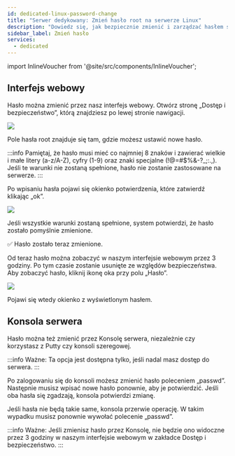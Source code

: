 ```yaml
---
id: dedicated-linux-password-change
title: "Serwer dedykowany: Zmień hasło root na serwerze Linux"
description: "Dowiedz się, jak bezpiecznie zmienić i zarządzać hasłem serwera przez interfejs webowy lub konsolę, aby zwiększyć kontrolę dostępu → Sprawdź teraz"
sidebar_label: Zmień hasło
services:
  - dedicated
---
```


import InlineVoucher from '@site/src/components/InlineVoucher';

<InlineVoucher />

## Interfejs webowy

Hasło można zmienić przez nasz interfejs webowy. Otwórz stronę „Dostęp i bezpieczeństwo”, którą znajdziesz po lewej stronie nawigacji.

![](https://screensaver01.zap-hosting.com/index.php/s/Kt3B9n4sGpbpn5q/preview)

Pole hasła root znajduje się tam, gdzie możesz ustawić nowe hasło.

:::info
Pamiętaj, że hasło musi mieć co najmniej 8 znaków i zawierać wielkie i małe litery (a-z/A-Z), cyfry (1-9) oraz znaki specjalne (!@=#$%&-?_;:.,). Jeśli te warunki nie zostaną spełnione, hasło nie zostanie zastosowane na serwerze.
:::

Po wpisaniu hasła pojawi się okienko potwierdzenia, które zatwierdź klikając „ok”.

![](https://screensaver01.zap-hosting.com/index.php/s/Ckc6PLB3tRY5epR/preview)

Jeśli wszystkie warunki zostaną spełnione, system potwierdzi, że hasło zostało pomyślnie zmienione.

✅ Hasło zostało teraz zmienione.

Od teraz hasło można zobaczyć w naszym interfejsie webowym przez 3 godziny. Po tym czasie zostanie usunięte ze względów bezpieczeństwa. Aby zobaczyć hasło, kliknij ikonę oka przy polu „Hasło”.

![](https://screensaver01.zap-hosting.com/index.php/s/XfpFrGg5LyKEiRL/preview)

Pojawi się wtedy okienko z wyświetlonym hasłem.

## Konsola serwera

Hasło można też zmienić przez Konsolę serwera, niezależnie czy korzystasz z Putty czy konsoli szeregowej.

:::info
Ważne: Ta opcja jest dostępna tylko, jeśli nadal masz dostęp do serwera.
:::

Po zalogowaniu się do konsoli możesz zmienić hasło poleceniem „passwd”. Następnie musisz wpisać nowe hasło ponownie, aby je potwierdzić. Jeśli oba hasła się zgadzają, konsola potwierdzi zmianę.

Jeśli hasła nie będą takie same, konsola przerwie operację. W takim wypadku musisz ponownie wywołać polecenie „passwd”.

:::info
Ważne: Jeśli zmienisz hasło przez Konsolę, nie będzie ono widoczne przez 3 godziny w naszym interfejsie webowym w zakładce Dostęp i bezpieczeństwo.
:::

<InlineVoucher />